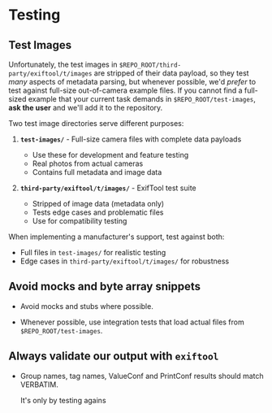 # Testing

## Test Images

Unfortunately, the test images in `$REPO_ROOT/third-party/exiftool/t/images` are
stripped of their data payload, so they test _many_ aspects of metadata parsing,
but whenever possible, we'd _prefer_ to test against full-size out-of-camera
example files. If you cannot find a full-sized example that your current task
demands in `$REPO_ROOT/test-images`, **ask the user** and we'll add it to the
repository.

Two test image directories serve different purposes:

1. **`test-images/`** - Full-size camera files with complete data payloads

   - Use these for development and feature testing
   - Real photos from actual cameras
   - Contains full metadata and image data

2. **`third-party/exiftool/t/images/`** - ExifTool test suite
   - Stripped of image data (metadata only)
   - Tests edge cases and problematic files
   - Use for compatibility testing

When implementing a manufacturer's support, test against both:

- Full files in `test-images/` for realistic testing
- Edge cases in `third-party/exiftool/t/images/` for robustness

## Avoid mocks and byte array snippets

- Avoid mocks and stubs where possible.

- Whenever possible, use integration tests that load actual files from
`$REPO_ROOT/test-images`. 

## Always validate our output with `exiftool`

- Group names, tag names, ValueConf and PrintConf results should match VERBATIM. 

  It's only by testing agains



